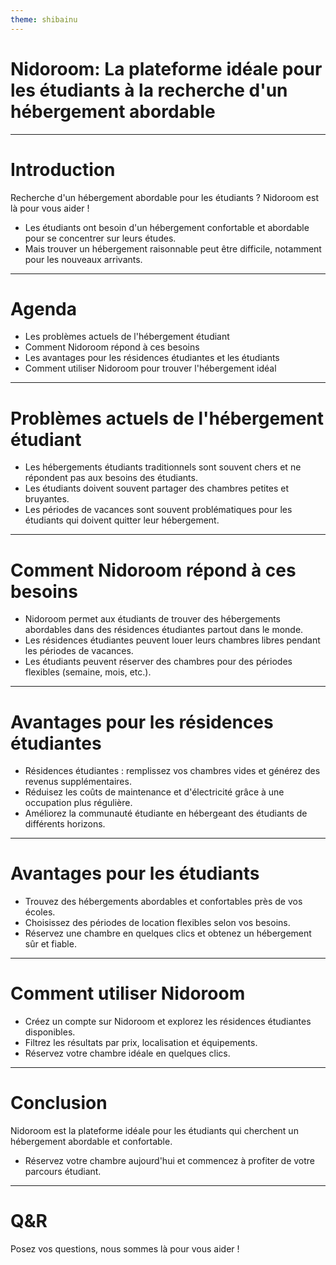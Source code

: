 ```yaml
---
theme: shibainu
---
```


# Nidoroom: La plateforme idéale pour les étudiants à la recherche d'un hébergement abordable

---

# Introduction

Recherche d'un hébergement abordable pour les étudiants ? Nidoroom est là pour vous aider !

* Les étudiants ont besoin d'un hébergement confortable et abordable pour se concentrer sur leurs études.
* Mais trouver un hébergement raisonnable peut être difficile, notamment pour les nouveaux arrivants.

---

# Agenda

* Les problèmes actuels de l'hébergement étudiant
* Comment Nidoroom répond à ces besoins
* Les avantages pour les résidences étudiantes et les étudiants
* Comment utiliser Nidoroom pour trouver l'hébergement idéal

---

# Problèmes actuels de l'hébergement étudiant

* Les hébergements étudiants traditionnels sont souvent chers et ne répondent pas aux besoins des étudiants.
* Les étudiants doivent souvent partager des chambres petites et bruyantes.
* Les périodes de vacances sont souvent problématiques pour les étudiants qui doivent quitter leur hébergement.

---

# Comment Nidoroom répond à ces besoins

* Nidoroom permet aux étudiants de trouver des hébergements abordables dans des résidences étudiantes partout dans le monde.
* Les résidences étudiantes peuvent louer leurs chambres libres pendant les périodes de vacances.
* Les étudiants peuvent réserver des chambres pour des périodes flexibles (semaine, mois, etc.).

---

# Avantages pour les résidences étudiantes

* Résidences étudiantes : remplissez vos chambres vides et générez des revenus supplémentaires.
* Réduisez les coûts de maintenance et d'électricité grâce à une occupation plus régulière.
* Améliorez la communauté étudiante en hébergeant des étudiants de différents horizons.

---

# Avantages pour les étudiants

* Trouvez des hébergements abordables et confortables près de vos écoles.
* Choisissez des périodes de location flexibles selon vos besoins.
* Réservez une chambre en quelques clics et obtenez un hébergement sûr et fiable.

---

# Comment utiliser Nidoroom

* Créez un compte sur Nidoroom et explorez les résidences étudiantes disponibles.
* Filtrez les résultats par prix, localisation et équipements.
* Réservez votre chambre idéale en quelques clics.

---

# Conclusion

Nidoroom est la plateforme idéale pour les étudiants qui cherchent un hébergement abordable et confortable.
* Réservez votre chambre aujourd'hui et commencez à profiter de votre parcours étudiant.

---

# Q&R

Posez vos questions, nous sommes là pour vous aider !